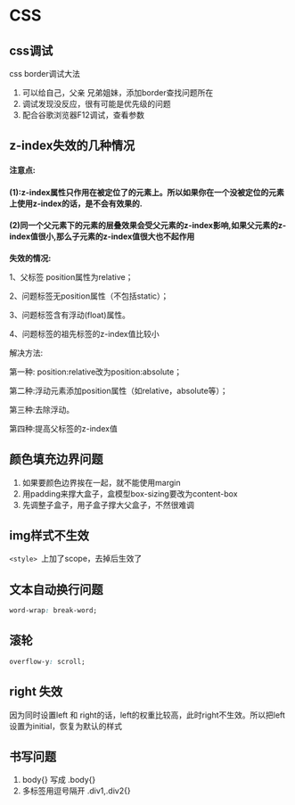 # CSS



## css调试

css border调试大法

1. 可以给自己，父亲 兄弟姐妹，添加border查找问题所在
2. 调试发现没反应，很有可能是优先级的问题
3. 配合谷歌浏览器F12调试，查看参数

## z-index失效的几种情况

####   **注意点:**

####      (1):z-index属性只作用在被定位了的元素上。所以如果你在一个没被定位的元素上使用z-index的话，是不会有效果的. 

####      (2)同一个父元素下的元素的层叠效果会受父元素的z-index影响,如果父元素的z-index值很小,那么子元素的z-index值很大也不起作用



**失效的情况:**

1、父标签 position属性为relative；

2、问题标签无position属性（不包括static）；

3、问题标签含有浮动(float)属性。

4、问题标签的祖先标签的z-index值比较小



解决方法:

第一种: position:relative改为position:absolute；

第二种:浮动元素添加position属性（如relative，absolute等）；

第三种:去除浮动。

第四种:提高父标签的z-index值

## 颜色填充边界问题

1. 如果要颜色边界挨在一起，就不能使用margin
2. 用padding来撑大盒子，盒模型box-sizing要改为content-box
3. 先调整子盒子，用子盒子撑大父盒子，不然很难调

## img样式不生效

`<style> `上加了scope，去掉后生效了

## 文本自动换行问题

```css
word-wrap: break-word;
```

## 滚轮

```css
overflow-y: scroll;
```

## right 失效

因为同时设置left  和 right的话，left的权重比较高，此时right不生效。所以把left设置为initial，恢复为默认的样式



## 书写问题

1. body{} 写成 .body{}
2. 多标签用逗号隔开  .div1,.div2{}